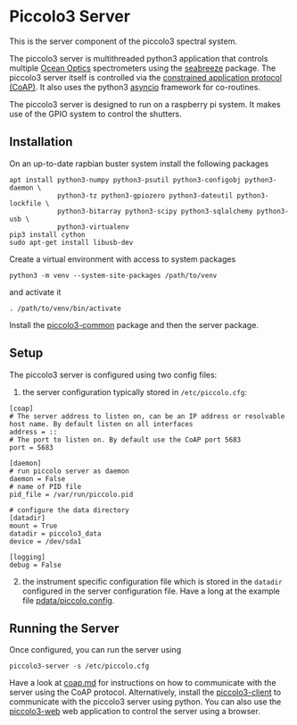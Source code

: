 Piccolo3 Server
===============
This is the server component of the piccolo3 spectral system.

The piccolo3 server is multithreaded python3 application that controls 
multiple [Ocean Optics](http://www.oceanoptics.com/) spectrometers using the 
[seabreeze](https://pypi.org/project/seabreeze/) package. The piccolo3 server
itself is controlled via the 
[constrained application protocol (CoAP)](http://www.oceanoptics.com/).
It also uses the python3 
[asyncio](https://docs.python.org/3/library/asyncio.html) 
framework for co-routines.

The piccolo3 server is designed to run on a raspberry pi system. It makes use 
of the GPIO system to control the shutters.

Installation
------------
On an up-to-date rapbian buster system install the following packages
```
apt install python3-numpy python3-psutil python3-configobj python3-daemon \
            python3-tz python3-gpiozero python3-dateutil python3-lockfile \
			python3-bitarray python3-scipy python3-sqlalchemy python3-usb \
			python3-virtualenv 
pip3 install cython
sudo apt-get install libusb-dev
```

Create a virtual environment with access to system packages
```
python3 -m venv --system-site-packages /path/to/venv
```
and activate it
```
. /path/to/venv/bin/activate
```

Install the [piccolo3-common](https://github.com/TeamPiccolo/piccolo3-common)
package and then the server package.

Setup
-----
The piccolo3 server is configured using two config files:
1. the server configuration typically stored in `/etc/piccolo.cfg`:
```
[coap]
# The server address to listen on, can be an IP address or resolvable host name. By default listen on all interfaces
address = ::
# The port to listen on. By default use the CoAP port 5683
port = 5683

[daemon]
# run piccolo server as daemon
daemon = False
# name of PID file
pid_file = /var/run/piccolo.pid

# configure the data directory
[datadir]
mount = True
datadir = piccolo3_data
device = /dev/sda1

[logging]
debug = False
```
2. the instrument specific configuration file which is stored in the `datadir` 
configured in the server configuration file. Have a long at the example file
[pdata/piccolo.config](pdata/piccolo.config).

Running the Server
------------------
Once configured, you can run the server using
```
piccolo3-server -s /etc/piccolo.cfg
```

Have a look at [coap.md](coap.md) for instructions on how to communicate with
the server using the CoAP protocol. Alternatively, install the 
[piccolo3-client](https://github.com/TeamPiccolo/piccolo3-client) to 
communicate with the piccolo3 server using python. You can also use the
[piccolo3-web](https://github.com/TeamPiccolo/piccolo3-web) web application 
to control the server using a browser.
